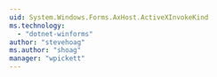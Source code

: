 ```yaml
---
uid: System.Windows.Forms.AxHost.ActiveXInvokeKind
ms.technology: 
  - "dotnet-winforms"
author: "stevehoag"
ms.author: "shoag"
manager: "wpickett"
---
```

